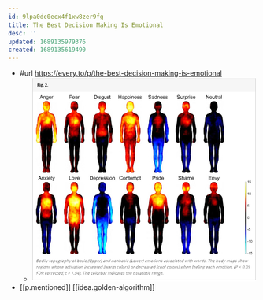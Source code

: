 ```yaml
---
id: 9lpa0dc0ecx4f1xw8zer9fg
title: The Best Decision Making Is Emotional
desc: ''
updated: 1689135979376
created: 1689135619490
---
```


- #url https://every.to/p/the-best-decision-making-is-emotional
  - ![](/assets/images/2023-07-11-21-20-36.png)
- [[p.mentioned]] [[idea.golden-algorithm]]
